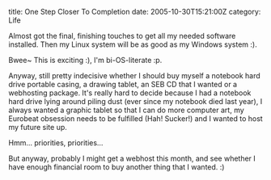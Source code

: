 title: One Step Closer To Completion
date: 2005-10-30T15:21:00Z
category: Life

Almost got the final, finishing touches to get all my needed software installed. Then my Linux system will be as good as my Windows system :).

Bwee~ This is exciting :), I'm bi-OS-literate :p.

Anyway, still pretty indecisive whether I should buy myself a notebook hard drive portable casing, a drawing tablet, an SEB CD that I wanted or a webhosting package. It's really hard to decide because I had a notebook hard drive lying around piling dust (ever since my notebook died last year), I always wanted a graphic tablet so that I can do more computer art, my Eurobeat obsession needs to be fulfilled (Hah! Sucker!) and I wanted to host my future site up.

Hmm… priorities, priorities…

But anyway, probably I might get a webhost this month, and see whether I have enough financial room to buy another thing that I wanted. :)
